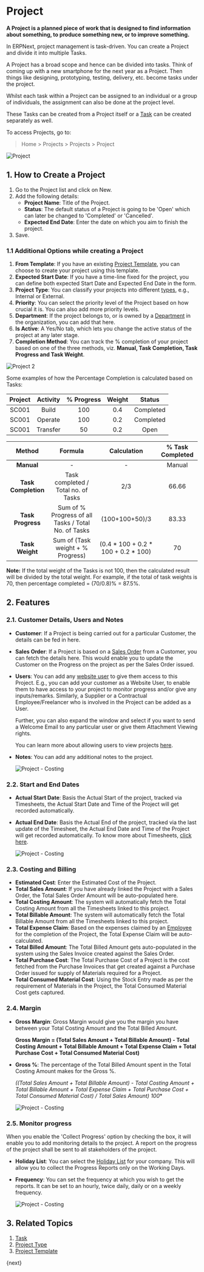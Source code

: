 <!-- add-breadcrumbs -->
# Project

**A Project is a planned piece of work that is designed to find information about something, to produce something new, or to improve something.**

In ERPNext, project management is task-driven. You can create a Project and divide it into multiple Tasks.

A Project has a broad scope and hence can be divided into tasks. Think of coming up with a new smartphone for the next year as a Project. Then things like designing, prototyping, testing, delivery, etc. become tasks under the project.

Whilst each task within a Project can be assigned to an individual or a group of individuals, the assignment can also be done at the project level.

These Tasks can be created from a Project itself or a [Task](/docs/user/manual/en/projects/tasks.html) can be created separately as well.

To access Projects, go to:

> Home > Projects > Projects > Project 

<img class="screenshot" alt="Project" src="{{docs_base_url}}//assets/img/project/projects-project-intro.png">

## 1. How to Create a Project

  1. Go to the Project list and click on New.
  2. Add the following details:
      * **Project Name**: Title of the Project.
      * **Status**: The default status of a Project is going to be 'Open' which can later be changed to 'Completed' or 'Cancelled'.
      * **Expected End Date**: Enter the date on which you aim to finish the project.
  3. Save.

### 1.1 Additional Options while creating a Project

  1. **From Template**: If you have an existing [Project Template](/docs/user/manual/en/projects/project-template), you can choose to create your project using this template.
  2. **Expected Start Date**: If you have a time-line fixed for the project, you can define both expected Start Date and Expected End Date in the form.
  3. **Project Type**: You can classify your projects into different [types](/docs/user/manual/en/projects/project-type), e.g., Internal or External. 
  4. **Priority**: You can select the priority level of the Project based on how crucial it is. You can also add more priority levels.
  5. **Department**: If the project belongs to, or is owned by a [Department](/docs/user/manual/en/human-resources/department) in the organization, you can add that here.
  6. **Is Active**: A Yes/No tab, which lets you change the active status of the project at any later stage.
  7. **Completion Method**: You can track the % completion of your project based on one of the three methods, viz. **Manual, Task Completion, Task Progress and Task Weight**. 
  
  <img class="screenshot" alt="Project 2" src="{{docs_base_url}}/assets/img/project/project-proj.png">

  Some examples of how the Percentage Completion is calculated based on Tasks:

  | Project     | Activity     | % Progress     | Weight     | Status     |
  |:-----------:|:------------:|:--------------:|:----------:|:----------:|
  | SC001       | Build        | 100            | 0.4        | Completed  |
  | SC001       | Operate      | 100            | 0.2        | Completed  |
  | SC001       | Transfer     | 50             | 0.2        | Open       |

  | Method              | Formula                                            | Calculation                        | % Task Completed     |
  |:-------------------:|:--------------------------------------------------:|:----------------------------------:|:--------------------:|
  | **Manual**          | -                                                  |-                                   | Manual               |
  | **Task Completion** | Task completed / Total no. of Tasks                  | 2/3                                | 66.66                |
  | **Task Progress**   | Sum of % Progress of all Tasks / Total No. of Tasks | (100+100+50)/3                     | 83.33                |
  | **Task Weight**     | Sum of (Task weight + % Progress)                   | (0.4 * 100 + 0.2 * 100 + 0.2 * 100)| 70                   |


**Note:** If the total weight of the Tasks is not 100, then the calculated result will be divided by the total weight.
For example, if the total of task weights is 70, then percentage completed = (70/0.8)% = 87.5%.


## 2. Features

### 2.1. Customer Details, Users and Notes

* **Customer**: If a Project is being carried out for a particular Customer, the details can be fed in here.
* **Sales Order**: If a Project is based on a [Sales Order](/docs/user/manual/en/selling/sales-order) from a Customer, you can fetch the details here. This would enable you to update the Customer on the Progress on the project as per the Sales Order issued.
* **Users**: You can add any [website user](/docs/user/manual/en/setting-up/users-and-permissions/adding-users) to give them access to this Project. E.g., you can add your customer as a Website User, to enable them to have access to your project to monitor progress and/or give any inputs/remarks. Similarly, a Supplier or a Contractual Employee/Freelancer who is involved in the Project can be added as a User.

  Further, you can also expand the window and select if you want to send a Welcome Email to any particular user or give them Attachment Viewing rights.

  You can learn more about allowing users to view projects [here](/docs/user/manual/en/projects/project-customer-portal).

* **Notes**: You can add any additional notes to the project.

  <img class="screenshot" alt="Project - Costing" src="{{docs_base_url}}/assets/img/project/projects-customer-users-notes.png">

### 2.2. Start and End Dates

* **Actual Start Date**: Basis the Actual Start of the project, tracked via Timesheets, the Actual Start Date and Time of the Project will get recorded automatically. 
* **Actual End Date**: Basis the Actual End of the project, tracked via the last update of the Timesheet, the Actual End Date and Time of the Project will get recorded automatically. To know more about Timesheets, [click here](/docs/user/manual/en/projects/timesheets/).

  <img class="screenshot" alt="Project - Costing" src="{{docs_base_url}}/assets/img/project/projects-start-time-end-time.png">

### 2.3. Costing and Billing

* **Estimated Cost**: Enter the Estimated Cost of the Project.
* **Total Sales Amount**: If you have already linked the Project with a Sales Order, the Total Sales Order Amount will be auto-populated here.
* **Total Costing Amount**: The system will automatically fetch the Total Costing Amount from all the Timesheets linked to this project.
* **Total Billable Amount**: The system will automatically fetch the Total Billable Amount from all the Timesheets linked to this project.
* **Total Expense Claim**: Based on the expenses claimed by an [Employee](/docs/user/manual/en/human-resources/employee) for the completion of the Project, the Total Expense Claim will be auto-calculated.
* **Total Billed Amount**: The Total Billed Amount gets auto-populated in the system using the Sales Invoice created against the Sales Order.
* **Total Purchase Cost**: The Total Purchase Cost of a Project is the cost fetched from the Purchase Invoices that get created against a Purchase Order issued for supply of Materials required for a Project.
* **Total Consumed Material Cost**: Using the Stock Entry made as per the requirement of Materials in the Project, the Total Consumed Material Cost gets captured.


### 2.4. Margin

* **Gross Margin**: Gross Margin would give you the margin you have between your Total Costing Amount and the Total Billed Amount.

  **Gross Margin = (Total Sales Amount + Total Billable Amount) - Total Costing Amount + Total Billable Amount + Total Expense Claim + Total Purchase Cost + Total Consumed Material Cost)**

* **Gross %**: The percentage of the Total Billed Amount spent in the Total Costing Amount makes for the Gross %.

  **((Total Sales Amount + Total Billable Amount) - Total Costing Amount + Total Billable Amount + Total Expense Claim + Total Purchase Cost + Total Consumed Material Cost) / Total Sales Amount)* 100**

  <img class="screenshot" alt="Project - Costing" src="{{docs_base_url}}/assets/img/project/projects-costing-and-billing.png">

### 2.5. Monitor progress

When you enable the 'Collect Progress' option by checking the box, it will enable you to add monitoring details to the project. A report on the progress of the project shall be sent to all stakeholders of the project.

* **Holiday List**: You can select the [Holiday List](/docs/user/manual/en/human-resources/holiday-list) for your company. This will allow you to collect the Progress Reports only on the Working Days.
* **Frequency**: You can set the frequency at which you wish to get the reports. It can be set to an hourly, twice daily, daily or on a weekly frequency.

  <img class="screenshot" alt="Project - Costing" src="{{docs_base_url}}/assets/img/project/projects-monitor-progress.png">

## 3. Related Topics
  1. [Task](/docs/user/manual/en/projects/tasks)
  2. [Project Type](/docs/user/manual/en/projects/project-type)
  3. [Project Template](/docs/user/manual/en/projects/project-template)

{next}
